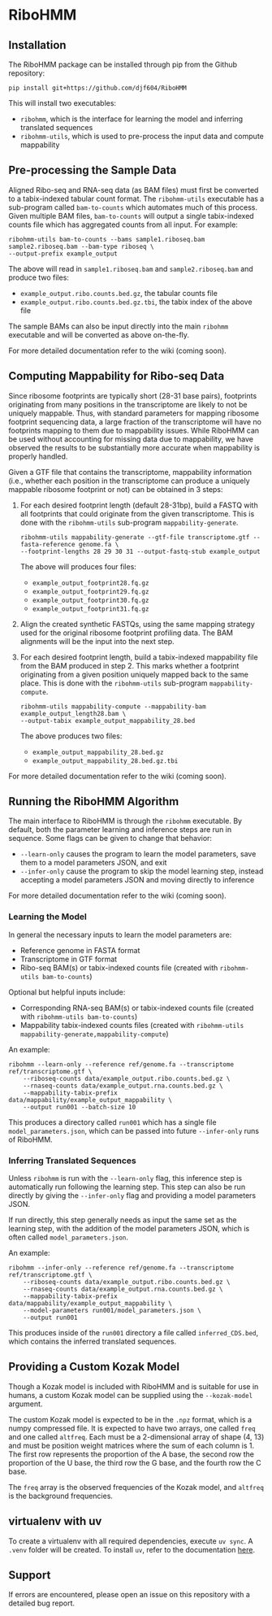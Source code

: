 # RiboHMM

## Installation
The RiboHMM package can be installed through pip from the Github repository:

```pip install git+https://github.com/djf604/RiboHMM```

This will install two executables:
* ``ribohmm``, which is the interface for learning the model and inferring translated sequences
* ``ribohmm-utils``, which is used to pre-process the input data and compute mappability

## Pre-processing the Sample Data
Aligned Ribo-seq and RNA-seq data (as BAM files) must first be converted to a tabix-indexed tabular 
count format. The ``ribohmm-utils`` executable has a sub-program called ``bam-to-counts`` which automates 
much of this process. Given multiple BAM files, ``bam-to-counts`` will output a single tabix-indexed 
counts file which has aggregated counts from all input. For example:

```
ribohmm-utils bam-to-counts --bams sample1.riboseq.bam sample2.riboseq.bam --bam-type riboseq \
--output-prefix example_output
```

The above will read in ``sample1.riboseq.bam`` and ``sample2.riboseq.bam`` and produce two files:
* ``example_output.ribo.counts.bed.gz``, the tabular counts file
* ``example_output.ribo.counts.bed.gz.tbi``, the tabix index of the above file

The sample BAMs can also be input directly into the main ``ribohmm`` executable and will be converted 
as above on-the-fly.

For more detailed documentation refer to the wiki (coming soon).

## Computing Mappability for Ribo-seq Data
Since ribosome footprints are typically short (28-31 base pairs), footprints originating from many 
positions in the transcriptome are likely to not be uniquely mappable. Thus, with standard parameters 
for mapping ribosome footprint sequencing data, a large fraction of the transcriptome will have no 
footprints mapping to them due to mappability issues. While RiboHMM can be used without accounting 
for missing data due to mappability, we have observed the results to be substantially more accurate 
when mappability is properly handled.

Given a GTF file that contains the transcriptome, mappability information (i.e., whether each position 
in the transcriptome can produce a uniquely mappable ribosome footprint or not) can be obtained in 
3 steps:

1. For each desired footprint length (default 28-31bp), build a FASTQ with all footprints that could 
originate from the given transcriptome. This is done with the ``ribohmm-utils`` sub-program 
``mappability-generate``.

    ```
    ribohmm-utils mappability-generate --gtf-file transcriptome.gtf --fasta-reference genome.fa \
    --footprint-lengths 28 29 30 31 --output-fastq-stub example_output
    ```

    The above will produces four files:
    * ``example_output_footprint28.fq.gz``
    * ``example_output_footprint29.fq.gz``
    * ``example_output_footprint30.fq.gz``
    * ``example_output_footprint31.fq.gz``

2. Align the created synthetic FASTQs, using the same mapping strategy used for the original ribosome 
footprint profiling data. The BAM alignments will be the input into the next step.

3. For each desired footprint length, build a tabix-indexed mappability file from the BAM produced in 
step 2. This marks whether a footprint originating from a given position uniquely mapped back to the 
same place. This is done with the ``ribohmm-utils`` sub-program ``mappability-compute``.

    ```
    ribohmm-utils mappability-compute --mappability-bam example_output_length28.bam \
    --output-tabix example_output_mappability_28.bed 
    ```
    
    The above produces two files:
    * ``example_output_mappability_28.bed.gz``
    * ``example_output_mappability_28.bed.gz.tbi``

For more detailed documentation refer to the wiki (coming soon).

## Running the RiboHMM Algorithm
The main interface to RiboHMM is through the ``ribohmm`` executable. By default, both the parameter 
learning and inference steps are run in sequence. Some flags can be given to change that behavior:
* ``--learn-only`` causes the program to learn the model parameters, save them to a model parameters 
JSON, and exit
* ``--infer-only`` cause the program to skip the model learning step, instead accepting a model 
parameters JSON and moving directly to inference

For more detailed documentation refer to the wiki (coming soon).

### Learning the Model
In general the necessary inputs to learn the model parameters are:
* Reference genome in FASTA format
* Transcriptome in GTF format
* Ribo-seq BAM(s) or tabix-indexed counts file (created with ``ribohmm-utils bam-to-counts``)

Optional but helpful inputs include:
* Corresponding RNA-seq BAM(s) or tabix-indexed counts file (created with ``ribohmm-utils bam-to-counts``)
* Mappability tabix-indexed counts files (created with ``ribohmm-utils mappability-generate,mappability-compute``)

An example:
```
ribohmm --learn-only --reference ref/genome.fa --transcriptome ref/transcriptome.gtf \
    --riboseq-counts data/example_output.ribo.counts.bed.gz \
    --rnaseq-counts data/example_output.rna.counts.bed.gz \
    --mappability-tabix-prefix data/mappability/example_output_mappability \
    --output run001 --batch-size 10
```

This produces a directory called ``run001`` which has a single file ``model_parameters.json``, which 
can be passed into future ``--infer-only`` runs of RiboHMM.

### Inferring Translated Sequences
Unless ``ribohmm`` is run with the ``--learn-only`` flag, this inference step is automatically run 
following the learning step. This step can also be run directly by giving the ``--infer-only`` flag and 
providing a model parameters JSON.

If run directly, this step generally needs as input the same set as the learning step, with the addition 
of the model parameters JSON, which is often called ``model_parameters.json``.

An example:
```
ribohmm --infer-only --reference ref/genome.fa --transcriptome ref/transcriptome.gtf \
    --riboseq-counts data/example_output.ribo.counts.bed.gz \
    --rnaseq-counts data/example_output.rna.counts.bed.gz \
    --mappability-tabix-prefix data/mappability/example_output_mappability \
    --model-parameters run001/model_parameters.json \
    --output run001
```

This produces inside of the ``run001`` directory a file called ``inferred_CDS.bed``, which contains 
the inferred translated sequences.

## Providing a Custom Kozak Model
Though a Kozak model is included with RiboHMM and is suitable for use in humans, a custom Kozak model can be supplied 
using the `--kozak-model` argument.

The custom Kozak model is expected to be in the `.npz` format, which is a numpy compressed file. It is expected to have 
two arrays, one called `freq` and one called `altfreq`. Each must be a 2-dimensional array of shape (4, 13) and must be 
position weight matrices where the sum of each column is 1. The first row represents the proportion of the A base, the 
second row the proportion of the U base, the third row the G base, and the fourth row the C base.

The `freq` array is the observed frequencies of the Kozak model, and `altfreq` is the background frequencies.

## virtualenv with uv
To create a virtualenv with all required dependencies, execute `uv sync`. A `.venv` folder will be created. To install 
`uv`, refer to the documentation [here](https://docs.astral.sh/uv/getting-started/installation/).

## Support
If errors are encountered, please open an issue on this repository with a detailed bug report.